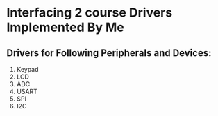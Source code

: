 # Interfacing 2 course Drivers Implemented By Me
## Drivers for Following Peripherals and Devices:
1. Keypad
2. LCD
3. ADC
4. USART
5. SPI
6. I2C